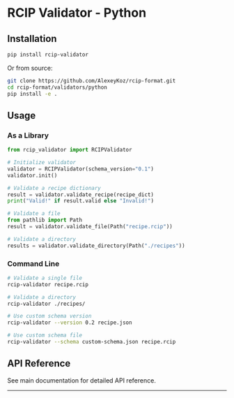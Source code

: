 # RCIP Validator - Python

## Installation

```bash
pip install rcip-validator
```

Or from source:

```bash
git clone https://github.com/AlexeyKoz/rcip-format.git
cd rcip-format/validators/python
pip install -e .
```

## Usage

### As a Library

```python
from rcip_validator import RCIPValidator

# Initialize validator
validator = RCIPValidator(schema_version="0.1")
validator.init()

# Validate a recipe dictionary
result = validator.validate_recipe(recipe_dict)
print("Valid!" if result.valid else "Invalid!")

# Validate a file
from pathlib import Path
result = validator.validate_file(Path("recipe.rcip"))

# Validate a directory
results = validator.validate_directory(Path("./recipes"))
```

### Command Line

```bash
# Validate a single file
rcip-validator recipe.rcip

# Validate a directory
rcip-validator ./recipes/

# Use custom schema version
rcip-validator --version 0.2 recipe.json

# Use custom schema file
rcip-validator --schema custom-schema.json recipe.rcip
```

## API Reference

See main documentation for detailed API reference.

---
